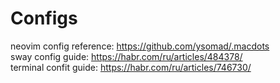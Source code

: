 # Configs
neovim config reference: https://github.com/ysomad/.macdots \
sway config guide: https://habr.com/ru/articles/484378/ \
terminal confit guide: https://habr.com/ru/articles/746730/
